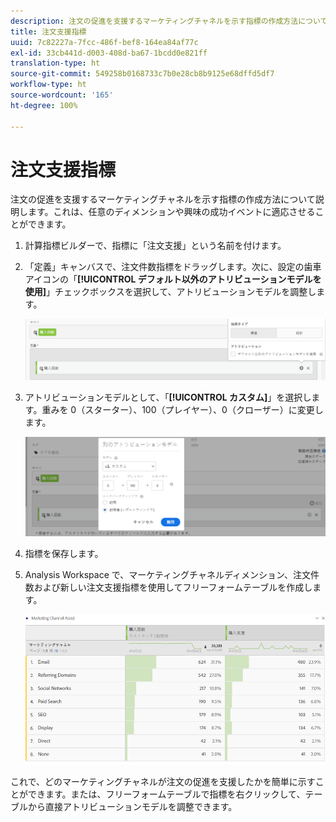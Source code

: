 ```yaml
---
description: 注文の促進を支援するマーケティングチャネルを示す指標の作成方法について説明します。これは、任意のディメンションや興味の成功イベントに適応させることができます。
title: 注文支援指標
uuid: 7c82227a-7fcc-486f-bef8-164ea84af77c
exl-id: 33cb441d-d003-408d-ba67-1bcdd0e821ff
translation-type: ht
source-git-commit: 549258b0168733c7b0e28cb8b9125e68dffd5df7
workflow-type: ht
source-wordcount: '165'
ht-degree: 100%

---
```


# 注文支援指標

注文の促進を支援するマーケティングチャネルを示す指標の作成方法について説明します。これは、任意のディメンションや興味の成功イベントに適応させることができます。

1. 計算指標ビルダーで、指標に「注文支援」という名前を付けます。
1. 「定義」キャンバスで、注文件数指標をドラッグします。次に、設定の歯車アイコンの「**[!UICONTROL デフォルト以外のアトリビューションモデルを使用]**」チェックボックスを選択して、アトリビューションモデルを調整します。

   ![](assets/attr-model.png)

1. アトリビューションモデルとして、「**[!UICONTROL カスタム]**」を選択します。重みを 0（スターター）、100（プレイヤー）、0（クローザー）に変更します。

   ![](assets/custom-attr-model.png)

1. 指標を保存します。
1. Analysis Workspace で、マーケティングチャネルディメンション、注文件数および新しい注文支援指標を使用してフリーフォームテーブルを作成します。

   ![](assets/mktg-channel-assists.png)

これで、どのマーケティングチャネルが注文の促進を支援したかを簡単に示すことができます。または、フリーフォームテーブルで指標を右クリックして、テーブルから直接アトリビューションモデルを調整できます。
